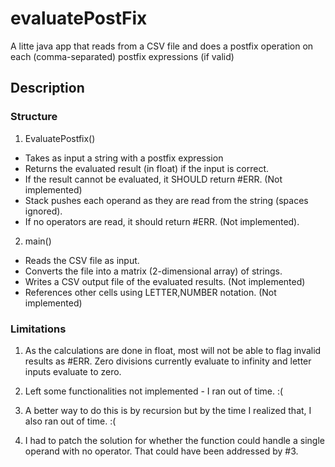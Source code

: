 # evaluatePostFix

A litte java app that reads from a CSV file and does a postfix operation on each (comma-separated) postfix expressions (if valid)

## Description

### Structure

1. EvaluatePostfix()

- Takes as input a string with a postfix expression
- Returns the evaluated result (in float) if the input is correct.
- If the result cannot be evaluated, it SHOULD return #ERR. (Not implemented)
- Stack pushes each operand as they are read from the string (spaces ignored).
- If no operators are read, it should return #ERR. (Not implemented).


2. main()

- Reads the CSV file as input.
- Converts the file into a matrix (2-dimensional array) of strings.
- Writes a CSV output file of the evaluated results. (Not implemented)
- References other cells using LETTER,NUMBER notation. (Not implemented)

### Limitations

1. As the calculations are done in float, most will not be able to flag invalid results as #ERR. Zero divisions currently evaluate to infinity and letter inputs evaluate to zero.

2. Left some functionalities not implemented - I ran out of time. :(

3. A better way to do this is by recursion but by the time I realized that, I also ran out of time. :(

4. I had to patch the solution for whether the function could handle a single operand with no operator. That could have been addressed by #3.